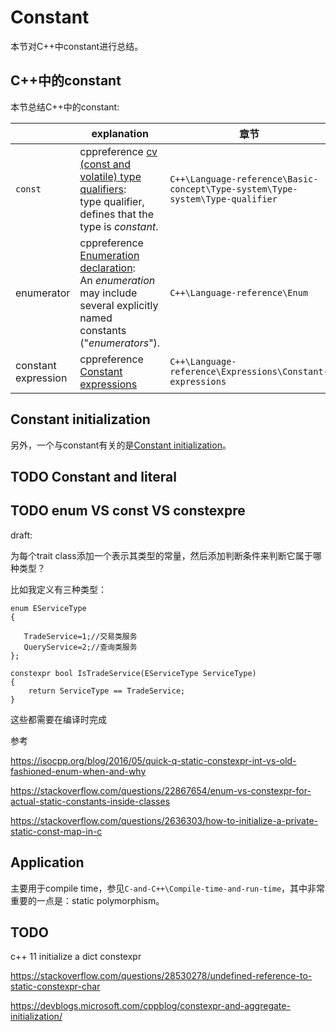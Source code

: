 # Constant

本节对C++中constant进行总结。

## C++中的constant

本节总结C++中的constant: 

|                     | explanation                                                  | 章节                                                         |
| ------------------- | ------------------------------------------------------------ | ------------------------------------------------------------ |
| `const`             | cppreference [cv (const and volatile) type qualifiers](https://en.cppreference.com/w/cpp/language/cv): <br>type qualifier, defines that the type is *constant*. | `C++\Language-reference\Basic-concept\Type-system\Type-system\Type-qualifier` |
| enumerator          | cppreference [Enumeration declaration](https://en.cppreference.com/w/cpp/language/enum): <br>An *enumeration* may include several explicitly named constants ("*enumerators*"). | `C++\Language-reference\Enum`                                |
| constant expression | cppreference [Constant expressions](https://en.cppreference.com/w/cpp/language/constant_expression) | `C++\Language-reference\Expressions\Constant-expressions`    |

## Constant initialization

另外，一个与constant有关的是[Constant initialization](https://en.cppreference.com/w/cpp/language/constant_initialization)。



## TODO Constant and literal





## TODO enum VS const VS constexpre

draft:

为每个trait class添加一个表示其类型的常量，然后添加判断条件来判断它属于哪种类型？


比如我定义有三种类型：

```
enum EServiceType
{
    
   TradeService=1;//交易类服务 
   QueryService=2;//查询类服务
};

constexpr bool IsTradeService(EServiceType ServiceType)
{
    return ServiceType == TradeService;
}
```
这些都需要在编译时完成

参考

https://isocpp.org/blog/2016/05/quick-q-static-constexpr-int-vs-old-fashioned-enum-when-and-why

https://stackoverflow.com/questions/22867654/enum-vs-constexpr-for-actual-static-constants-inside-classes




https://stackoverflow.com/questions/2636303/how-to-initialize-a-private-static-const-map-in-c





## Application

主要用于compile time，参见`C-and-C++\Compile-time-and-run-time`，其中非常重要的一点是：static polymorphism。





## TODO

c++ 11 initialize a dict constexpr

https://stackoverflow.com/questions/28530278/undefined-reference-to-static-constexpr-char

https://devblogs.microsoft.com/cppblog/constexpr-and-aggregate-initialization/